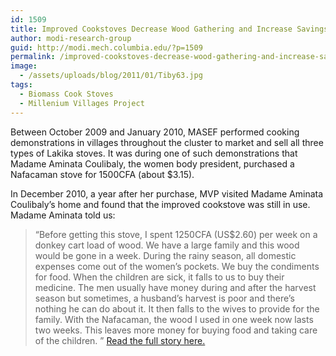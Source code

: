 ```yaml
---
id: 1509
title: Improved Cookstoves Decrease Wood Gathering and Increase Savings Rates
author: modi-research-group
guid: http://modi.mech.columbia.edu/?p=1509
permalink: /improved-cookstoves-decrease-wood-gathering-and-increase-savings-rates/
image:
  - /assets/uploads/blog/2011/01/Tiby63.jpg
tags:
  - Biomass Cook Stoves
  - Millenium Villages Project
---
```

Between October 2009 and January 2010, MASEF performed cooking demonstrations in villages throughout the cluster to market and sell all three types of Lakika stoves. It was during one of such demonstrations that Madame Aminata Coulibaly, the women body president, purchased a Nafacaman stove for 1500CFA (about $3.15). 

In December 2010, a year after her purchase, MVP visited Madame Aminata Coulibaly’s home and found that the improved cookstove was still in use. Madame Aminata told us: 

> “Before getting this stove, I spent 1250CFA (US$2.60) per week on a donkey cart load of wood. We have a large family and this wood would be gone in a week. During the rainy season, all domestic expenses come out of the women’s pockets. We buy the condiments for food. When the children are sick, it falls to us to buy their medicine. The men usually have money during and after the harvest season but sometimes, a husband’s harvest is poor and there’s nothing he can do about it. It then falls to the wives to provide for the family. With the Nafacaman, the wood I used in one week now lasts two weeks. This leaves more money for buying food and taking care of the children. ” 
[Read the full story here.][1]

 [1]: /assets/uploads/blog/2013/06/Tiby_Cooking-Success_Final.pdf
